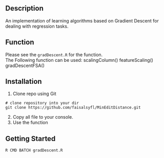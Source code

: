 ## Description
An implementation of learning algorithms based on Gradient Descent for dealing with regression tasks.
## Function
Please see the ```gradDescent.R``` for the function.  
The Following function can be used:
    scalingColumn()
    featureScaling()
    gradDescentFSA()
    
## Installation
1. Clone repo using Git
``` shell
# clone repository into your dir
git clone https://github.com/faisalsyfl/MinEditDistance.git 
```
2. Copy all file to your console.
3. Use the function

## Getting Started
``` R
R CMD BATCH gradDescent.R

```
